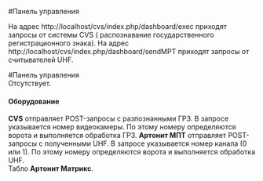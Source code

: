 #Панель управления  

На адрес http://localhost/cvs/index.php/dashboard/exec приходят запросы от системы CVS ( распознавание государственного регистрационного знака).
На адрес http://localhost/cvs/index.php/dashboard/sendMPT приходят запросы от считывателей UHF.

#Панель управления  
Отсутствует. 
  
#### Оборудование  
**CVS** отправляет POST-запросы с разпознанными ГРЗ. В запросе указывается номер видеокамеры. По этому номеру определяются ворота и выполняется обработка ГРЗ. 
**Артонит МПТ** отправляет POST-запросы с полученными UHF. В запросе указывается номер канала (0 или 1). По этому номеру определяются ворота и выполняется обработка UHF.  
Табло **Артонит Матрикс**.  

